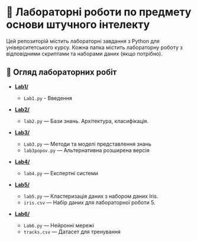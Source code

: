 # 🧪 Лабораторні роботи по предмету основи штучного інтелекту

Цей репозиторій містить лабораторні завдання з Python для університетського курсу. Кожна папка містить лабораторну роботу з відповідними скриптами та наборами даних (якщо потрібно).

## 📂 Огляд лабораторних робіт

- **[Lab1/](Lab1)**
    - `Lab1.py` - Введення

- **[Lab2/](Lab2)**
    - `lab2.py` — Бази знань. Архітектура, класифікація.

- **[Lab3/](Lab3)**
    - `Lab3.py` — Методи та моделі представлення знань
    - `lab3popov.py` — Альтернативна розширена версія

- **[Lab4/](Lab4)**
    - `lab4.py` — Експертні системи

- **[Lab5/](Lab5)**
    - `lab5.py` — Кластеризація даних з набором даних Iris.
    - `iris.csv` — Набір даних для лабораторної роботи 5.

- **[Lab6/](Lab6)**
    - `Lab6.py` — Нейронні мережі
    - `tracks.csv` — Датасет для тренування
